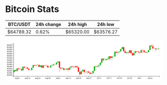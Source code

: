 # Bitcoin Stats

BTC/USDT|24h change|24h high|24h low|
|---|---|---|---|
|$64789.32|0.62%|$65320.00|$63576.27|

<img src="./chart.svg">
